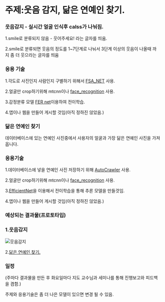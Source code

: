 

# 주제:웃음 감지, 닮은 연예인 찾기.



### 웃음감지 - 실시간 얼굴 인식후 calss가 나눠짐.

1.smile로 분류되지 않음 - 웃어주세요! 라는 글자를 띄움.

2.smile로 분류되면 웃음의 정도를 1~7단계로 나눠서 3단계 이상의 웃음이 나올때 까지 좀 더 웃으라는 글자를 띄움

### 응용 기술

1.각도로 사진인지 사람인지 구별하기 위해서 [FSA_NET](https://colab.research.google.com/drive/1v3RRMOoq5fvRpeZLsgw65nyzM-OQD3gN#scrollTo=oDS-uwHkwvSA) 사용.

2.얼굴만 crop하기위해 mtcnn이나 [face_recognition](https://github.com/YeoungJun0508/similar-project/blob/main/face_recognition.md) 사용.

3.감정분류 모델 [FER net](https://colab.research.google.com/drive/1dDL49zC0NLDIfW38bT8iGbYLspWlZuVv)이용하여 전이학습.

4.앱이나 웹을 만들어 게시할 것임(아직 정하진 않았음.)



### 닮은 연예인 찾기

데이터베이스에 있는 연예인 사진중에서 사용자의 얼굴과 가장 닮은 연예인 사진을 가져옵니다.


### 응용기술

1.데이터베이스에 넣을 연예인 사진 저장하기 위해 [AutoCrawler](https://github.com/YoongiKim/AutoCrawler) 사용.

2.얼굴만 crop하기위해 mtcnn이나 [face_recognition](https://github.com/YeoungJun0508/similar-project/blob/main/face_recognition.md) 사용.

3.[EfficientNet](https://github.com/lukemelas/EfficientNet-PyTorch.git)을 이용해서 전이학습을 통해 추론 모델을 만들것임.

4.앱이나 웹을 만들어 게시할 것임(아직 정하진 않았음.)




### 예상되는 결과물(프로토타입)

### 1.웃음감지

![웃음감지](https://github.com/YeoungJun0508/GD_project/assets/145903037/bf83440a-e965-450d-89c4-483c4463a820)

2.[닮은 연예인 찾기.](https://github.com/YeoungJun0508/similar-project/blob/main/240407.md)




### 일정

(주마다 결과물을 만든 후 화요일마다 지도 교수님과 세미나를 통해 진행보고와 피드백을 겸함.)

주제와 응용기술은 좀 더 나은 모델이 있으면 변경 될 수 있음.
